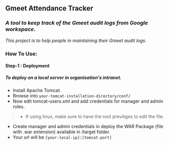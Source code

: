 ## Gmeet Attendance Tracker 
### _A tool to keep track of the Gmeet audit logs from Google workspace._

_This project is to help people in maintaining their Gmeet audit logs._

### How To Use:

#### Step-1 : Deployment
##### To deploy on a local server in organisation's intranet.
- Install Apache Tomcat.
- Browse into ```your-tomcat-installation-directory/conf/```
- Now edit tomcat-users.xml and add credentials for manager and admin roles. 
>- If using linux, make sure to have the root previliges to edit the file.
- Create manager and admin credentials in deploy the WAR Package (file with .war extension) available in /target folder.
- Your url will be ```[your-local-ip]:[tomcat-port]```
  
